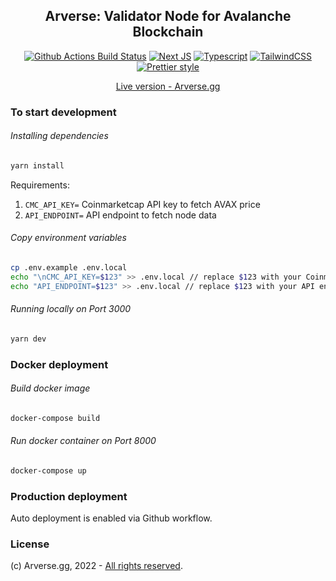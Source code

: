 <h2 align="center">Arverse: Validator Node for Avalanche Blockchain</h2>

<p align="center">
<a href="https://github.com/smol-ninja/arverse.gg/actions/workflows/deploy.yml"><img alt="Github Actions Build Status" src="https://github.com/smol-ninja/arverse.gg/actions/workflows/deploy.yml/badge.svg"></a>
<a href="https://nextjs.org/"><img alt="Next JS" src="https://img.shields.io/badge/next-v12.2.3-blue?style=flat-square"></a>
<a href="https://www.typescriptlang.org/"><img alt="Typescript" src="https://img.shields.io/badge/typescript-v4.7.2-blue?style=flat-square"></a>
<a href="https://tailwindcss.com/"><img alt="TailwindCSS" src="https://img.shields.io/badge/tailwindcss-v3.1.2-blue?style=flat-square"></a>
<a href="https://github.com/prettier/prettier"><img alt="Prettier style" src="https://img.shields.io/badge/code_style-prettier-ff69b4.svg?style=flat-square"></a>
</p>

<p align="center">
<a href="https://arverse.gg">Live version - Arverse.gg</a>
<p>

### To start development

###### Installing dependencies

```bash
yarn install
```

Requirements:

1. `CMC_API_KEY=` Coinmarketcap API key to fetch AVAX price
2. `API_ENDPOINT=` API endpoint to fetch node data

###### Copy environment variables

```bash
cp .env.example .env.local
echo "\nCMC_API_KEY=$123" >> .env.local // replace $123 with your Coinmarketcap API key
echo "API_ENDPOINT=$123" >> .env.local // replace $123 with your API endpoint to fetch node data
```

###### Running locally on Port 3000

```bash
yarn dev
```

### Docker deployment

###### Build docker image

```bash
docker-compose build
```

###### Run docker container on Port 8000

```bash
docker-compose up
```

### Production deployment

Auto deployment is enabled via Github workflow.

### License

(c) Arverse.gg, 2022 - [All rights reserved](LICENSE).
